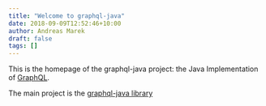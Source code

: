 ```yaml
---
title: "Welcome to graphql-java"
date: 2018-09-09T12:52:46+10:00
author: Andreas Marek
draft: false
tags: []
---
```


This is the homepage of the graphql-java project: the Java Implementation of [GraphQL](https://graphql.org).

The main project is the [graphql-java library](https://github.com/graphql-java/graphql-java)

